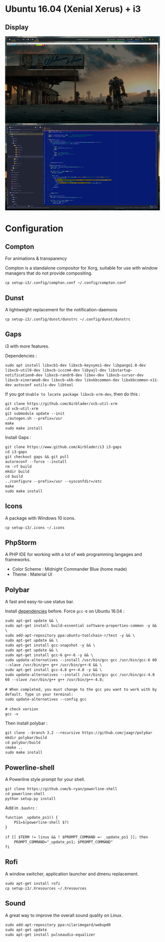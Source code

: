 # Ubuntu 16.04 (Xenial Xerus) + i3

## Display

![Screenshot](workspace.png)

# Configuration

## Compton

For animations & transparency

Compton is a standalone compositor for Xorg, suitable for use with window managers that do not provide compositing.

```
cp setup-i3/.config/compton.conf ~/.config/compton.conf
```

## Dunst

A lightweight replacement for the notification-daemons 

```
cp setup-i3/.config/dunst/dunstrc ~/.config/dunst/dunstrc
```

## Gaps

i3 with more features.

Dependencies :

```
sudo apt install libxcb1-dev libxcb-keysyms1-dev libpango1.0-dev libxcb-util0-dev libxcb-icccm4-dev libyajl-dev libstartup-notification0-dev libxcb-randr0-dev libev-dev libxcb-cursor-dev libxcb-xinerama0-dev libxcb-xkb-dev libxkbcommon-dev libxkbcommon-x11-dev autoconf xutils-dev libtool 
```

If you got `Unable to locate package libxcb-xrm-dev`, then do this :

```
git clone https://github.com/Airblader/xcb-util-xrm
cd xcb-util-xrm
git submodule update --init
./autogen.sh --prefix=/usr
make
sudo make install
```

Install Gaps :
```
git clone https://www.github.com/Airblader/i3 i3-gaps
cd i3-gaps
git checkout gaps && git pull
autoreconf --force --install
rm -rf build
mkdir build
cd build
../configure --prefix=/usr --sysconfdir=/etc
make
sudo make install
```

## Icons

A package with Windows 10 icons.

```
cp setup-i3/.icons ~/.icons
```

## PhpStorm

A PHP IDE for working with a lot of web programming langages and frameworks.

* Color Scheme  : Midnight Commander Blue (home made)
* Theme         : Material UI

## Polybar

A fast and easy-to-use status bar.

Install [dependencies](https://github.com/jaagr/polybar/wiki/Compiling) before.
Force `gcc-6` on Ubuntu 16.04 :
```
sudo apt-get update && \
sudo apt-get install build-essential software-properties-common -y && \
sudo add-apt-repository ppa:ubuntu-toolchain-r/test -y && \
sudo apt-get update && \
sudo apt-get install gcc-snapshot -y && \
sudo apt-get update && \
sudo apt-get install gcc-6 g++-6 -y && \
sudo update-alternatives --install /usr/bin/gcc gcc /usr/bin/gcc-6 60 --slave /usr/bin/g++ g++ /usr/bin/g++-6 && \
sudo apt-get install gcc-4.8 g++-4.8 -y && \
sudo update-alternatives --install /usr/bin/gcc gcc /usr/bin/gcc-4.8 60 --slave /usr/bin/g++ g++ /usr/bin/g++-4.8;

# When completed, you must change to the gcc you want to work with by default. Type in your terminal:
sudo update-alternatives --config gcc

# check version
gcc -v
```

Then install polybar :

```
git clone --branch 3.2 --recursive https://github.com/jaagr/polybar
mkdir polybar/build
cd polybar/build
cmake ..
sudo make install
```

## Powerline-shell

A Powerline style prompt for your shell.

```
git clone https://github.com/b-ryan/powerline-shell
cd powerline-shell
python setup.py install
```

Add in `.bashrc` :

```
function _update_ps1() {
    PS1=$(powerline-shell $?)
}

if [[ $TERM != linux && ! $PROMPT_COMMAND =~ _update_ps1 ]]; then
    PROMPT_COMMAND="_update_ps1; $PROMPT_COMMAND"
fi
```

## Rofi

A window switcher, application launcher and dmenu replacement.

```
sudo apt-get install rofi
cp setup-i3/.Xresources ~/.Xresources
```

## Sound

A great way to improve the overall sound quality on Linux.

```
sudo add-apt-repository ppa:nilarimogard/webupd8
sudo apt-get update
sudo apt-get install pulseaudio-equalizer
```
